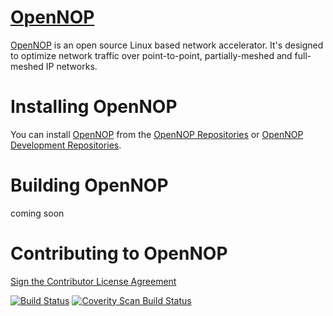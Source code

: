 [OpenNOP][]
===========
[OpenNOP][] is an open source Linux based network accelerator. It's designed to optimize network traffic over point-to-point, partially-meshed and full-meshed IP networks.

Installing OpenNOP
==================
You can install [OpenNOP][] from the [OpenNOP Repositories][] or [OpenNOP Development Repositories][].

Building OpenNOP
================
coming soon

Contributing to OpenNOP
=======================
[Sign the Contributor License Agreement][]


[![Build Status](https://travis-ci.org/OpenNOP/opennop.svg)](https://travis-ci.org/OpenNOP/opennop)
<a href="https://scan.coverity.com/projects/opennop">
  <img alt="Coverity Scan Build Status"
       src="https://scan.coverity.com/projects/809/badge.svg"/>
</a>

[OpenNOP]:                                   http://www.opennop.org/
[Sign the Contributor License Agreement]:    https://cla-assistant.io/OpenNOP/opennop
[OpenNOP Repositories]:                      https://build.opensuse.org/project/repositories/network:opennop
[OpenNOP Development Repositories]:          https://build.opensuse.org/project/repositories/network:opennop:devel
